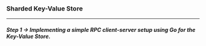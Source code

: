 ### Sharded Key-Value Store
**********************************************************************************************************************************************************************************


##### Step 1 -> Implementing a simple RPC client-server setup using Go for the Key-Value Store.
